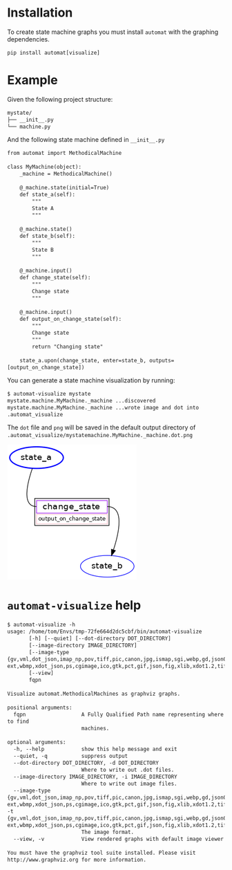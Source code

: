 # Installation

To create state machine graphs you must install `automat` with the graphing dependencies.

```
pip install automat[visualize]
```

# Example

Given the following project structure:

```
mystate/
├── __init__.py
└── machine.py
```

And the following state machine defined in `__init__.py`

```
from automat import MethodicalMachine

class MyMachine(object):
    _machine = MethodicalMachine()

    @_machine.state(initial=True)
    def state_a(self):
        """
        State A
        """

    @_machine.state()
    def state_b(self):
        """
        State B
        """

    @_machine.input()
    def change_state(self):
        """
        Change state
        """

    @_machine.input()
    def output_on_change_state(self):
        """
        Change state
        """
        return "Changing state"

    state_a.upon(change_state, enter=state_b, outputs=[output_on_change_state])
```

You can generate a state machine visualization by running:

```
$ automat-visualize mystate
mystate.machine.MyMachine._machine ...discovered
mystate.machine.MyMachine._machine ...wrote image and dot into .automat_visualize
```


The `dot` file and `png` will be saved in the default output directory of `.automat_visualize/mystatemachine.MyMachine._machine.dot.png`

![mystatemachine](images/mystate.machine.MyMachine._machine.dot.png)


# `automat-visualize` help

```
$ automat-visualize -h
usage: /home/tom/Envs/tmp-72fe664d2dc5cbf/bin/automat-visualize
       [-h] [--quiet] [--dot-directory DOT_DIRECTORY]
       [--image-directory IMAGE_DIRECTORY]
       [--image-type {gv,vml,dot_json,imap_np,pov,tiff,pic,canon,jpg,ismap,sgi,webp,gd,json0,ps2,cmapx_np,plain-ext,wbmp,xdot_json,ps,cgimage,ico,gtk,pct,gif,json,fig,xlib,xdot1.2,tif,tk,xdot1.4,svgz,gd2,jpe,psd,xdot,bmp,jpeg,x11,cmapx,jp2,imap,png,tga,pict,plain,eps,vmlz,cmap,exr,svg,pdf,vrml,dot}]
       [--view]
       fqpn

Visualize automat.MethodicalMachines as graphviz graphs.

positional arguments:
  fqpn                  A Fully Qualified Path name representing where to find
                        machines.

optional arguments:
  -h, --help            show this help message and exit
  --quiet, -q           suppress output
  --dot-directory DOT_DIRECTORY, -d DOT_DIRECTORY
                        Where to write out .dot files.
  --image-directory IMAGE_DIRECTORY, -i IMAGE_DIRECTORY
                        Where to write out image files.
  --image-type {gv,vml,dot_json,imap_np,pov,tiff,pic,canon,jpg,ismap,sgi,webp,gd,json0,ps2,cmapx_np,plain-ext,wbmp,xdot_json,ps,cgimage,ico,gtk,pct,gif,json,fig,xlib,xdot1.2,tif,tk,xdot1.4,svgz,gd2,jpe,psd,xdot,bmp,jpeg,x11,cmapx,jp2,imap,png,tga,pict,plain,eps,vmlz,cmap,exr,svg,pdf,vrml,dot}, -t {gv,vml,dot_json,imap_np,pov,tiff,pic,canon,jpg,ismap,sgi,webp,gd,json0,ps2,cmapx_np,plain-ext,wbmp,xdot_json,ps,cgimage,ico,gtk,pct,gif,json,fig,xlib,xdot1.2,tif,tk,xdot1.4,svgz,gd2,jpe,psd,xdot,bmp,jpeg,x11,cmapx,jp2,imap,png,tga,pict,plain,eps,vmlz,cmap,exr,svg,pdf,vrml,dot}
                        The image format.
  --view, -v            View rendered graphs with default image viewer

You must have the graphviz tool suite installed. Please visit
http://www.graphviz.org for more information.

```
